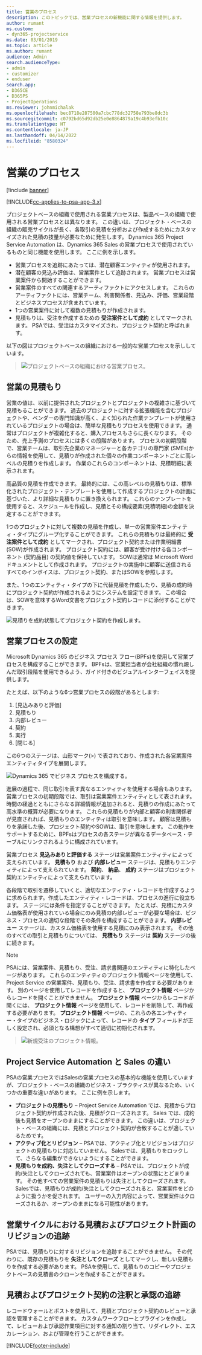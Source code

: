 ```yaml
---
title: 営業のプロセス
description: このトピックでは、営業プロセスの新機能に関する情報を提供します。
author: rumant
ms.custom:
- dyn365-projectservice
ms.date: 03/01/2019
ms.topic: article
ms.author: rumant
audience: Admin
search.audienceType:
- admin
- customizer
- enduser
search.app:
- D365CE
- D365PS
- ProjectOperations
ms.reviewer: johnmichalak
ms.openlocfilehash: bec8718e287500a7cbc778dc32758e793be8dc3b
ms.sourcegitcommit: c0792bd65d92db25e0e8864879a19c4b93efb10c
ms.translationtype: HT
ms.contentlocale: ja-JP
ms.lasthandoff: 04/14/2022
ms.locfileid: "8580324"
---
```

# <a name="sales-processes"></a>営業のプロセス

[!include [banner](../includes/psa-now-project-operations.md)]

[!INCLUDE[cc-applies-to-psa-app-3.x](../includes/cc-applies-to-psa-app-3x.md)]

プロジェクトベースの組織で使用される営業プロセスは、製品ベースの組織で使用される営業プロセスとは異なります。 この違いは、プロジェクト・ベースの組織の販売サイクルが長く、各取引の見積を分析および作成するためにカスタマイズされた見積の技量が必要なために発生します。 Dynamics 365 Project Service Automation は、Dynamics 365 Sales の営業プロセスで使用されているものと同じ機能を使用します。 ここに例を示します。

- 営業プロセスを追跡にあたっては、潜在顧客エンティティが使用されます。
- 潜在顧客の見込み評価は、営業案件として追跡されます。 営業プロセスは営業案件から開始することができます。
- 営業案件のすべての関連するアーティファクトにアクセスします。 これらのアーティファクトには、営業チーム、利害関係者、見込み、評価、営業段階とビジネスプロセスが含まれています。
- 1つの営業案件に対して複数の見積もりが作成されます。
- 見積もりは、受注を作成するための **受注案件として成約** としてマークされます。 PSAでは、受注はカスタマイズされ、プロジェクト契約と呼ばれます。

以下の図はプロジェクトベースの組織における一般的な営業プロセスを示ししています。

> ![プロジェクトベースの組織における営業プロセス。](media/basic-guide-1.png)

## <a name="estimating-a-sale"></a>営業の見積もり
営業の値は、以前に提供されたプロジェクトとプロジェクトの複雑さに基づいて見積もることができます。 過去のプロジェクトに対する拡張機能を含むプロジェクトや、ベンダーの専門知識が高く、よく知られた作業テンプレートが使用されているプロジェクトの場合は、簡単な見積もりプロセスを使用できます。 通常はプロジェクトが複雑化すると、購入プロセスもさらに長くなります。 そのため、売上予測のプロセスには多くの段階があります。 プロセスの初期段階で、営業チームは、取引先企業のマネージャーと各カテゴリの専門家 (SMEs)からの情報を使用して、見積りが作成された個々の作業コンポーネントごとに高レベルの見積りを作成します。 作業のこれらのコンポーネントは、見積明細に表示されます。 

高品質の見積を作成できます。 最終的には、この高レベルの見積もりは、標準化されたプロジェクト・テンプレートを使用して作成するプロジェクトの計画に基づいた、より詳細な見積もりに置き換えられます。 これらのテンプレートを使用すると、スケジュールを作成し、見積とその構成要素(見積明細)の金額を決定することができます。 

1つのプロジェクトに対して複数の見積を作成し、単一の営業案件エンティティ・タイプにグループ化することができます。 これらの見積もりは最終的に **受注案件として成約** としてマークされ、プロジェクト契約または作業明細書(SOW)が作成されます。 プロジェクト契約には、顧客が受け付ける各コンポーネント (契約品目) の契約値を保持しています。 SOWは通常は Microsoft Word ドキュメントとして作成されます。 プロジェクトの実施中に顧客に送信されるすべてのインボイスは、プロジェクト契約、またはSOWを参照します。

また、1つのエンティティ・タイプの下に代替見積を作成したり、見積の成約時にプロジェクト契約が作成されるようにシステムを設定できます。 この場合は、SOWを意味するWord文書をプロジェクト契約レコードに添付することができます。

![見積りを成約状態してプロジェクト契約を作成します。](media/basic-guide-2.png)

## <a name="configuring-the-sales-process"></a>営業プロセスの設定
Microsoft Dynamics 365 のビジネス プロセス フロー(BPFs)を使用して営業プロセスを構成することができます。 BPFsは、営業担当者が会社組織の慣れ親しんだ取引段階を使用できるよう、ガイド付きのビジュアルインターフェイスを提供します。

たとえば、以下のような6つ営業プロセスの段階があるとします:

1. [見込みありと評価]
2. 見積もり
3. 内部レビュー
4. 契約
5. 実行
6. [閉じる]

この6つのステージは、山形マーク(\>) で表されており、作成された各営業案件エンティティタイプを展開します。

![Dynamics 365 でビジネス プロセスを構成する。](media/basic-guide-3.png)
 
進展の過程で、同じ取引を表す異なるエンティティを使用する場合もあります。 営業プロセスの初期段階では、取引は営業案件エンティティとして表されます。 時間の経過とともにさらなる詳細情報が追加されると、見積りの作成にあたって高水準の概算が必要になります。 これらの見積もりが内部と顧客の利害関係者が見直されれば、見積もりのエンティティは取引を意味します。 顧客は見積もりを承諾した後、プロジェクト契約やSOWは、取引を意味します。 この動作をサポートするために、BPFsはプロセスの各ステージが異なるデータベース・テーブルにリンクされるように構成されています。

営業プロセス **見込みありと評価する** ステージは営業案件エンティティによって支えられています。 **見積もり** および **内部レビュー** ステージは、見積もりエンティティによって支えられています。 **契約**、 **納品**、 **成約** ステージはプロジェクト契約エンティティによって支えられています。

各段階で取引を遷移していくと、適切なエンティティ・レコードを作成するように求められます。作成したエンティティ・レコードは、プロセスの進行に役立ちます。 ステージには条件を指定することができます。 たとえば、見積にカスタム価格表が使用されている場合にのみ見積の内部レビューが必要な場合は、ビジネス・プロセスの適切な段階でその条件を構成することができます。 **内部レビュー** ステージは、カスタム価格表を使用する見積にのみ表示されます。 その他のすべての取引と見積もりについては、 **見積もり** ステージは **契約** ステージの後に続きます。

> [!NOTE]
> PSAには、営業案件、見積もり、受注、請求書関連のエンティティに特化したページがあります。 これらのエンティティのプロジェクト情報ページを使用して、Project Service の営業案件、見積もり、受注、請求書を作成する必要があります。 別のページを使用してレコードを作成すると、 **プロジェクト情報** ページからレコードを開くことができません。 **プロジェクト情報** ページからレコードが開くには、 **プロジェクト情報** ページを使用して、レコードを削除して、再作成する必要があります。 **プロジェクト情報** ページの、これらの各エンティティー・タイプのビジネス・ロジックによって、レコードの **タイプ** フィールドが正しく設定され、必須となる構想がすべて適切に初期化されます。

> ![新規受注のプロジェクト情報。](media/basic-guide-4.png)
 
## <a name="differences-between-project-service-automation-and-sales"></a>Project Service Automation と Sales の違い
PSAの営業プロセスではSalesの営業プロセスの基本的な機能を使用していますが、プロジェクト・ベースの組織のビジネス・プラクティスが異なるため、いくつかの重要な違いがあります。 ここに例を示します。

- **プロジェクトの見積もり** – Project Service Automation では、見積からプロジェクト契約が作成された後、見積がクローズされます。 Sales では、成約後も見積をオープンのままにすることができます。 この違いは、プロジェクト・ベースの組織には、見積とプロジェクト契約が合致することが適しているためです。 
- **アクティブ化とリビジョン** – PSAでは、アクティブ化とリビジョンはプロジェクトの見積もりに対応していません。 Salesでは、見積もりをロックして、さらなる編集ができないようにすることができます。
- **見積もりを成約、失注としてクローズする** – PSAでは、プロジェクトが成約/失注としてクローズされても、営業案件はオープンの状態にとどまります。 その他すべての営業案件の見積もりは失注としてクローズされます。 Salesでは、見積もりが成約/失注としてクローズされると、営業案件をどのように扱うかを促されます。 ユーザーの入力内容によって、営業案件はクローズされるか、オープンのままになる可能性があります。

## <a name="tracking-revisions-to-quotes-and-project-plans-in-the-sales-cycle"></a>営業サイクルにおける見積およびプロジェクト計画のリビジョンの追跡
PSAでは、見積もりに対するリビジョンを追跡することができません。 その代わりに、既存の見積もりを **失注としてクローズ** としてマークし、新しい見積もりを作成する必要があります。 PSAを使用して、見積もりのコピーやプロジェクトベースの見積書のクローンを作成することができます。

## <a name="tracking-comments-and-approvals-of-quotes-and-project-contracts"></a>見積およびプロジェクト契約の注釈と承認の追跡
レコードウォールとポストを使用して、見積とプロジェクト契約のレビューと承認を管理することができます。 カスタムワークフローとプラグインを作成して、レビューおよび承認作業項目に対する通知の割り当て、リダイレクト、エスカレーション、および管理を行うことができます。


[!INCLUDE[footer-include](../includes/footer-banner.md)]
